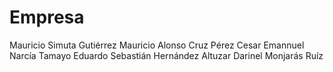 # Empresa
Mauricio Simuta Gutiérrez
Mauricio Alonso Cruz Pérez
Cesar Emannuel Narcía Tamayo
Eduardo Sebastián Hernández Altuzar
Darinel Monjarás Ruíz
